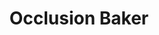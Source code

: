 ---
title: Occlusion Baker
name: otb
description: TODO
image: placeholder.png
live-preview: false
priority: 20
layout: project
---
